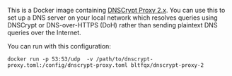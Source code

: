 This is a Docker image containing [DNSCrypt Proxy 2.x](https://github.com/jedisct1/dnscrypt-proxy). You can use this to set up a DNS server on your local network which resolves queries using DNSCrypt or DNS-over-HTTPS (DoH) rather than sending plaintext DNS queries over the Internet.

You can run with this configuration:

`docker run -p 53:53/udp  -v /path/to/dnscrypt-proxy.toml:/config/dnscrypt-proxy.toml bltfqx/dnscrypt-proxy-2`

